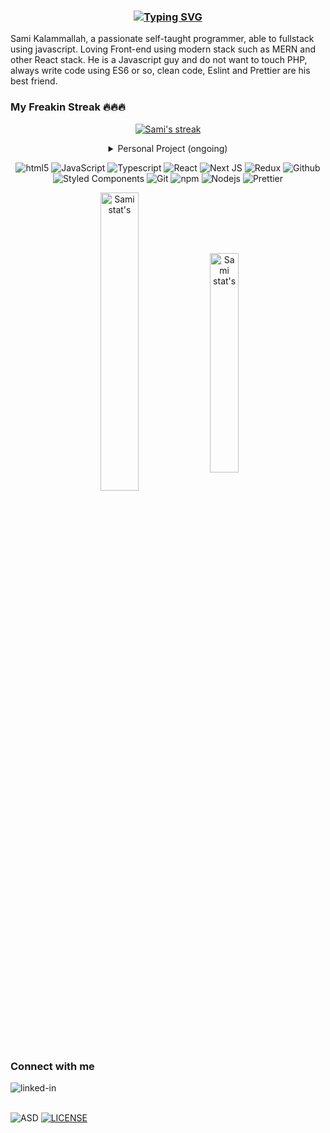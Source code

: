 <h3 align="center">
  
  <!-- Github Readme typing text - https://readme-typing-svg.herokuapp.com/ -->
  [![Typing SVG](https://readme-typing-svg.herokuapp.com?font=firacode&color=%2300B0F7&size=25&center=true&width=600&lines=Welcome+to+my+playground;My+creative+typing+stored+as+code+here)](https://git.io/typing-svg)

</h3>

Sami Kalammallah, a passionate self-taught programmer, able to fullstack using javascript. Loving Front-end using modern stack such as MERN and other React stack. He is a Javascript guy and do not want to touch PHP, always write code using ES6 or so, clean code, Eslint and Prettier are his best friend.

### My Freakin Streak 🔥🔥🔥

<!-- GitHub Readme Streak Stats - https://github.com/DenverCoder1/github-readme-streak-stats -->

<p align="center">
  <a href="https://github.com/DenverCoder1/github-readme-streak-stats">
    <img title="Shows your streak from git.io/streak-stats" alt="Sami's streak" src="https://github-readme-streak-stats.herokuapp.com?user=Samx23&theme=black-ice&hide_border=true&date_format=M%20j%5B%2C%20Y%5D"/>
  </a>
</p>

<details align="center">
  <summary>Personal Project (ongoing)</summary>
  
  <a href="https://github.com/SamX23//voucher-games">
    <img align="center" src="https://github-readme-stats.vercel.app/api/pin/?username=samx23&repo=/voucher-games&theme=react" />
  </a>
  
  <a href="https://github.com/SamX23/binar-challenge-7">
    <img align="center" src="https://github-readme-stats.vercel.app/api/pin/?username=samx23&repo=binar-challenge-7&theme=react" />
  </a>
  
  <a href="https://github.com/SamX23/group-chat-app">
    <img align="center" src="https://github-readme-stats.vercel.app/api/pin/?username=samx23&repo=group-chat-app&theme=react" />
  </a>
  
  <a href="https://github.com/SamX23/my-blog">
    <img align="center" src="https://github-readme-stats.vercel.app/api/pin/?username=samx23&repo=my-blog&theme=tokyonight " />
  </a>
  
  <a href="https://github.com/SamX23/landing-page-sepatu">
    <img align="center" src="https://github-readme-stats.vercel.app/api/pin/?username=samx23&repo=landing-page-sepatug&theme=tokyonight " />
  </a>
  
  <a href="https://github.com/SamX23/moviedb-web-app">
    <img align="center" src="https://github-readme-stats.vercel.app/api/pin/?username=samx23&repo=moviedb-web-app&theme=react" />
  </a>
  
  <a href="https://github.com/SamX23/read-random-ayah">
    <img align="center" src="https://github-readme-stats.vercel.app/api/pin/?username=samx23&repo=read-random-ayah&theme=tokyonight" />
  </a>
  
  <a href="https://github.com/SamX23/lp-builder-frontend">
    <img align="center" src="https://github-readme-stats.vercel.app/api/pin/?username=samx23&repo=lp-builder-frontend&theme=react" />
  </a>
  
  <a href="https://github.com/SamX23/pokedex-dicoding">
    <img align="center" src="https://github-readme-stats.vercel.app/api/pin/?username=samx23&repo=pokedex-dicoding&theme=react" />
  </a>
  
  <a href="https://github.com/SamX23/url-shortener">
    <img align="center" src="https://github-readme-stats.vercel.app/api/pin/?username=samx23&repo=url-shortener&theme=react" />
  </a>
  
  <a href="https://github.com/SamX23/react-basic">
    <img align="center" src="https://github-readme-stats.vercel.app/api/pin/?username=samx23&repo=react-basic&theme=react" />
  </a>

  <summary>Clone Project</summary>
  <a href="https://github.com/SamX23/tesla-clone">
    <img align="center" src="https://github-readme-stats.vercel.app/api/pin/?username=samx23&repo=tesla-clone&theme=react" />
  </a>

  <a href="https://github.com/SamX23/search-engine">
    <img align="center" src="https://github-readme-stats.vercel.app/api/pin/?username=samx23&repo=search-engine&theme=react" />
  </a>

  <a href="https://github.com/SamX23/amazon-clone">
    <img align="center" src="https://github-readme-stats.vercel.app/api/pin/?username=samx23&repo=amazon-clone&theme=react" />
  </a>
  
  <a href="https://github.com/SamX23/sosmed-clone">
    <img align="center" src="https://github-readme-stats.vercel.app/api/pin/?username=samx23&repo=sosmed-clone&theme=react" />
  </a>

  <a href="https://github.com/SamX23/sam-neflix-clone">
    <img align="center" src="https://github-readme-stats.vercel.app/api/pin/?username=samx23&repo=sam-neflix-clone&theme=react" />
  </a>
  
  <summary>Template Project</summary>
  <a href="https://github.com/SamX23/fullstack-react-express">
    <img align="center" src="https://github-readme-stats.vercel.app/api/pin/?username=samx23&repo=fullstack-react-express&theme=react" />
  </a>
  
  <a href="https://github.com/SamX23/react-wordpress">
    <img align="center" src="https://github-readme-stats.vercel.app/api/pin/?username=samx23&repo=react-wordpress&theme=react" />
  </a>
  
  <a href="https://github.com/SamX23/template-webpack-bootstrap-sass">
    <img align="center" src="https://github-readme-stats.vercel.app/api/pin/?username=samx23&repo=template-webpack-bootstrap-sass&theme=react" />
  </a>
  
  <a href="https://github.com/SamX23/nodejs-monolith-dashboard">
    <img align="center" src="https://github-readme-stats.vercel.app/api/pin/?username=samx23&repo=nodejs-monolith-dashboard&theme=react" />
  </a>
  
</details>

<p align="center">
  <img alt="html5" src="https://img.shields.io/badge/-HTML5-E34F26?style=flat-square&logo=html5&logoColor=white" />
  <img alt="JavaScript" src="https://img.shields.io/badge/-JavaScript-4CBB17?style=flat-square&logo=JavaScript&logoColor=white" />
  <img alt="Typescript" src="https://img.shields.io/badge/typescript%20-%23007ACC.svg?&style=flat-square&logo=typescript&logoColor=white"/>
  <img alt="React" src="https://img.shields.io/badge/-React-45b8d8?style=flat-square&logo=react&logoColor=white" />
  <img alt="Next JS" src="https://img.shields.io/badge/next%20js-%23000000?&style=flat-square&logo=next.js&logoColor=white"/>
  <img alt="Redux" src="https://img.shields.io/badge/-Redux-764ABC?style=flat-square&logo=redux&logoColor=white" />
  <img alt="Github" src="https://img.shields.io/badge/-Github-2088FF?style=flat-square&logo=github&logoColor=white" />
  <img alt="Styled Components" src="https://img.shields.io/badge/-Styled_Components-db7092?style=flat-square&logo=styled-components&logoColor=white" />
  <img alt="Git" src="https://img.shields.io/badge/-Git-F05032?style=flat-square&logo=git&logoColor=white" />
  <img alt="npm" src="https://img.shields.io/badge/-NPM-CB3837?style=flat-square&logo=npm&logoColor=white" />
  <img alt="Nodejs" src="https://img.shields.io/badge/-Nodejs-43853d?style=flat-square&logo=Node.js&logoColor=white" />
  <img alt="Prettier" src="https://img.shields.io/badge/-Prettier-F7B93E?style=flat-square&logo=prettier&logoColor=white" />
</p>

<!-- https://github.com/anuraghazra/github-readme-stats -->
<p align="center">
  <img align="center" alt="Sami stat's" src="https://github-readme-stats.vercel.app/api?username=samx23&show_icons=true&theme=react&hide_border=true" width="35%"/>
  <img align="center" alt="Sami stat's" src="https://github-readme-stats.vercel.app/api/top-langs/?username=samx23&layout=compact" width="30%"/>
</p>

### Connect with me

<a href="https://www.linkedin.com/in/samikalammallah/">
  <img align="left" alt="linked-in" src="https://img.shields.io/badge/linkedin-%230077B5.svg?&style=for-the-badge&logo=linkedin&logoColor=white" />
</a>

<br/>
<br/>

![ASD](https://komarev.com/ghpvc/?username=SamX23&color=blue&style=flat-square)
[![LICENSE](https://img.shields.io/badge/license-Anti%20996-blue.svg)](https://github.com/996icu/996.ICU/blob/master/LICENSE)

